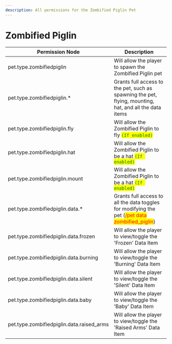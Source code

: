 ```yaml
---
description: All permissions for the Zombified Piglin Pet
---
```



# Zombified Piglin
| Permission Node | Description |
| - | - |
| pet.type.zombifiedpiglin | Will allow the player to spawn the Zombified Piglin pet |
| pet.type.zombifiedpiglin.* | Grants full access to the pet, such as spawning the pet, flying, mounting, hat, and all the data items |
| pet.type.zombifiedpiglin.fly | Will allow the Zombified Piglin to fly <mark style="color:green;">`(If enabled)`</mark> |
| pet.type.zombifiedpiglin.hat | Will allow the Zombified Piglin to be a hat <mark style="color:green;">`(If enabled)`</mark> |
| pet.type.zombifiedpiglin.mount | Will allow the Zombified Piglin to be a hat <mark style="color:green;">`(If enabled)`</mark> |
| pet.type.zombifiedpiglin.data.* | Grants full access to all the data toggles for modifying the pet (<mark style="color:red;">/pet data zombified_piglin</mark>) |
| pet.type.zombifiedpiglin.data.frozen | Will allow the player to view/toggle the 'Frozen' Data Item |
| pet.type.zombifiedpiglin.data.burning | Will allow the player to view/toggle the 'Burning' Data Item |
| pet.type.zombifiedpiglin.data.silent | Will allow the player to view/toggle the 'Silent' Data Item |
| pet.type.zombifiedpiglin.data.baby | Will allow the player to view/toggle the 'Baby' Data Item |
| pet.type.zombifiedpiglin.data.raised_arms | Will allow the player to view/toggle the 'Raised Arms' Data Item |

